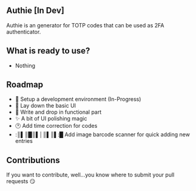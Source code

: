 Authie [In Dev]
----------

Authie is an generator for TOTP codes that can be used as 2FA authenticator.


What is ready to use?
----------
* Nothing


Roadmap
----------
* :wrench: Setup a development environment (In-Progress)
* :foggy: Lay down the basic UI
* :key: Write and drop in functional part
* :sparkles: A bit of UI polishing magic
* :clock1: Add time correction for codes
* :║▌║█║▌│║▌║▌:█ Add image barcode scanner for quick adding new entries 

Contributions
----------
If you want to contribute, well...you know where to submit your pull requests :smirk:
